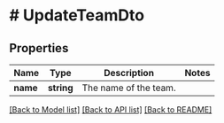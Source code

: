 # # UpdateTeamDto

## Properties

Name | Type | Description | Notes
------------ | ------------- | ------------- | -------------
**name** | **string** | The name of the team. |

[[Back to Model list]](../../README.md#models) [[Back to API list]](../../README.md#endpoints) [[Back to README]](../../README.md)
